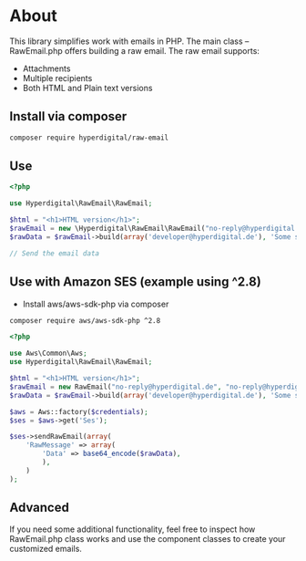 # About
This library simplifies work with emails in PHP. The main class – RawEmail.php offers building a raw email. The raw email
supports:
- Attachments
- Multiple recipients
- Both HTML and Plain text versions

## Install via composer

```bash
composer require hyperdigital/raw-email
```

## Use

```php
<?php

use Hyperdigital\RawEmail\RawEmail;

$html = "<h1>HTML version</h1>";
$rawEmail = new \Hyperdigital\RawEmail\RawEmail("no-reply@hyperdigital.de", "no-reply@hyperdigital.de");
$rawData = $rawEmail->build(array('developer@hyperdigital.de'), 'Some subject', 'Plain text version', $html);

// Send the email data
```

## Use with Amazon SES (example using ^2.8)

- Install aws/aws-sdk-php via composer

```bash
composer require aws/aws-sdk-php ^2.8
```

```php
<?php

use Aws\Common\Aws;
use Hyperdigital\RawEmail\RawEmail;

$html = "<h1>HTML version</h1>";
$rawEmail = new RawEmail("no-reply@hyperdigital.de", "no-reply@hyperdigital.de");
$rawData = $rawEmail->build(array('developer@hyperdigital.de'), 'Some subject', 'Plain text version', $html);

$aws = Aws::factory($credentials);
$ses = $aws->get('Ses');

$ses->sendRawEmail(array(
    'RawMessage' => array(
        'Data' => base64_encode($rawData),
        ),
    )
);

```

## Advanced

If you need some additional functionality, feel free to inspect how RawEmail.php class works and use the component
classes to create your customized emails.
